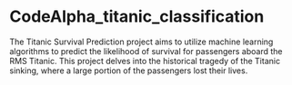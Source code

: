 # CodeAlpha_titanic_classification
The Titanic Survival Prediction project aims to utilize machine learning algorithms to predict the likelihood of survival for passengers aboard the RMS Titanic. This project delves into the historical tragedy of the Titanic sinking, where a large portion of the passengers lost their lives. 

